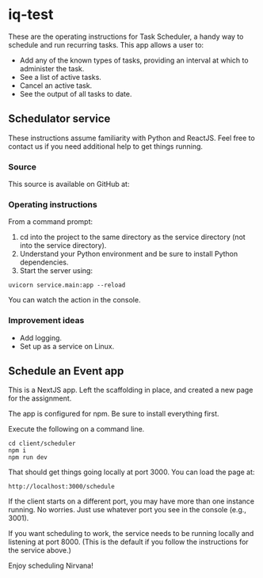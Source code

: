 # iq-test

These are the operating instructions for Task Scheduler, a handy way to schedule and run recurring tasks. This app allows a user to:

- Add any of the known types of tasks, providing an interval at which to administer the task.
- See a list of active tasks.
- Cancel an active task.
- See the output of all tasks to date.

## Schedulator service

These instructions assume familiarity with Python and ReactJS. Feel free to contact us if you need additional help to get things running.

### Source

This source is available on GitHub at:

### Operating instructions

From a command prompt:

1. cd into the project to the same directory as the service directory (not into the service directory).
2. Understand your Python environment and be sure to install Python dependencies.
3. Start the server using:

`uvicorn service.main:app --reload`

You can watch the action in the console.

### Improvement ideas

- Add logging.
- Set up as a service on Linux.

## Schedule an Event app

This is a NextJS app. Left the scaffolding in place, and created a new page for the assignment.

The app is configured for npm. Be sure to install everything first.

Execute the following on a command line.

```
cd client/scheduler
npm i
npm run dev
```

That should get things going locally at port 3000. You can load the page at:

`http://localhost:3000/schedule`

If the client starts on a different port, you may have more than one instance running. No worries. Just use whatever port you see in the console (e.g., 3001).

If you want scheduling to work, the service needs to be running locally and listening at port 8000. (This is the default if you follow the instructions for the service above.)

Enjoy scheduling Nirvana!
